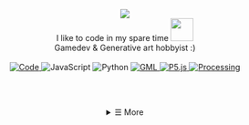 <p align="center">
        <!-- Yes  -->
        <img src="https://readme-typing-svg.herokuapp.com?color=%F7DF1C&center=true&vCenter=true&width=600&lines=%3E_+Greetings+I'm+Shynif"><br>
        I like to code in my spare time <img src="https://media.giphy.com/media/WUlplcMpOCEmTGBtBW/giphy.gif" width="40">
        <br>Gamedev & Generative art hobbyist :)
        <br><br>
        <!-- Programming Languages -->
        <!-- Code logo -->
        <a href="https://github.com/Shynif?tab=repositories" target="_blank"><img alt="Code"
                        src="https://img.shields.io/badge/-code-000000?style=flat-square&logo=Plex&logoColor=white">
        </a>
        <!-- JavaScript -->
        <a><img alt="JavaScript"
                        src="https://img.shields.io/badge/-JavaScript-F7DF1E?style=flat-square&logo=JavaScript&logoColor=white">
        </a>
        <!-- Python -->
        <a><img alt="Python"
                        src="https://img.shields.io/badge/-Python-3776AB?style=flat-square&logo=Python&logoColor=white">
        </a>
        <!-- GML -->
        <a href="https://shynif.itch.io"><img alt="GML"
                        src="https://img.shields.io/badge/-GML-08614E?style=flat-square">
        </a>
        <!-- P5.js -->
        <a href="https://openprocessing.org/user/266498"><img alt="P5.js"
                        src="https://img.shields.io/badge/-P5.js-CF365B?style=flat-square&logo=Javascript&logoColor=white">
        </a>
        <!-- Processing -->
        <a href="https://openprocessing.org/user/266498"><img alt="Processing"
                        src="https://img.shields.io/badge/-Processing-0468FF?style=flat-square&logo=Java&logoColor=white">
        </a>
</p>

<br><br>



<!-- Details Section-->
<details align="center">
  
<summary> &#9776; More</summary>
<br>

[![CodeWars](https://www.codewars.com/users/Shynif/badges/large)](https://www.codewars.com/users/Shynif)

  
<!-- Social Links -->
<p>Find me on</p>
  
  
<!-- Gmail, Twitter, YT -->
<a href="mailto:shynif.dev@gmail.com" target="_blank"><img alt="Gmail"
src="https://img.shields.io/badge/-Gmail-EA4335?style=flat-square&logo=Gmail&logoColor=white">
</a>
<a href="https://www.twitter.com/DevShynif" target="_blank"><img alt="Twitter"
src="https://img.shields.io/badge/-Twitter-1DA1F2?style=flat-square&logo=Twitter&logoColor=white">
</a>
<a href="https://www.youtube.com/channel/UCJds43g2Xk-pWwcQMJ8_zXg" target="_blank"><img alt="Youtube"
src="https://img.shields.io/badge/-Youtube-FF0000?style=flat-square&logo=Youtube&logoColor=white">
</a>
  
  
 

</details>
<br><br>



<!-- Original creation by https://github.com/shahriarshafin/shahriarshafin -->